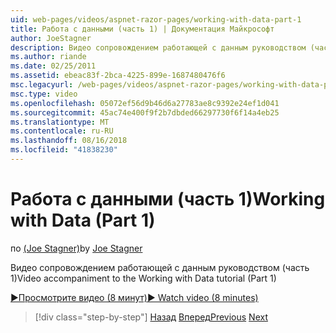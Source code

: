```yaml
---
uid: web-pages/videos/aspnet-razor-pages/working-with-data-part-1
title: Работа с данными (часть 1) | Документация Майкрософт
author: JoeStagner
description: Видео сопровождением работающей с данным руководством (часть 1)
ms.author: riande
ms.date: 02/25/2011
ms.assetid: ebeac83f-2bca-4225-899e-1687480476f6
msc.legacyurl: /web-pages/videos/aspnet-razor-pages/working-with-data-part-1
msc.type: video
ms.openlocfilehash: 05072ef56d9b46d6a27783ae8c9392e24ef1d041
ms.sourcegitcommit: 45ac74e400f9f2b7dbded66297730f6f14a4eb25
ms.translationtype: MT
ms.contentlocale: ru-RU
ms.lasthandoff: 08/16/2018
ms.locfileid: "41838230"
---
```

<a name="working-with-data-part-1"></a><span data-ttu-id="93a62-103">Работа с данными (часть 1)</span><span class="sxs-lookup"><span data-stu-id="93a62-103">Working with Data (Part 1)</span></span>
====================
<span data-ttu-id="93a62-104">по [(Joe Stagner)](https://github.com/JoeStagner)</span><span class="sxs-lookup"><span data-stu-id="93a62-104">by [Joe Stagner](https://github.com/JoeStagner)</span></span>

<span data-ttu-id="93a62-105">Видео сопровождением работающей с данным руководством (часть 1)</span><span class="sxs-lookup"><span data-stu-id="93a62-105">Video accompaniment to the Working with Data tutorial (Part 1)</span></span>

[<span data-ttu-id="93a62-106">&#9654;Просмотрите видео (8 минут)</span><span class="sxs-lookup"><span data-stu-id="93a62-106">&#9654; Watch video (8 minutes)</span></span>](https://channel9.msdn.com/Blogs/ASP-NET-Site-Videos/working-with-data-part-1)

> [!div class="step-by-step"]
> <span data-ttu-id="93a62-107">[Назад](working-with-forms-part-2.md)
> [Вперед](working-with-data-part-2.md)</span><span class="sxs-lookup"><span data-stu-id="93a62-107">[Previous](working-with-forms-part-2.md)
[Next](working-with-data-part-2.md)</span></span>
